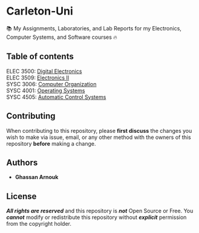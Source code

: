 # Carleton-Uni

:books: My Assignments, Laboratories, and Lab Reports for my Electronics, Computer Systems, and Software courses :fire:

## Table of contents

ELEC 3500: [Digital Electronics]()\
ELEC 3509: [Electronics II]()\
SYSC 3006: [Computer Organization]()\
SYSC 4001: [Operating Systems]()\
SYSC 4505: [Automatic Control Systems](https://github.com/ghassanarnouk/Carleton-Uni/tree/SYSC-4505)

## Contributing

When contributing to this repository, please **first discuss** the changes you wish to make via issue, email, or any other method with the owners of this repository **before** making a change.

## Authors

* **Ghassan Arnouk**

## License

***All rights are reserved*** and this repository is ***not*** Open Source or Free.
You ***cannot*** modify or redistribute this repository without ***explicit*** permission from the copyright holder.
